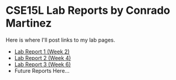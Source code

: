 # CSE15L Lab Reports by Conrado Martinez

Here is where I'll post links to my lab pages. 

- [Lab Report 1 (Week 2)](https://Conrado-M-UCSD.github.io/CSE15L-Lab-Reports/lab-report-1-week-2.html)
- [Lab Report 2 (Week 4)](https://Conrado-M-UCSD.github.io/CSE15L-Lab-Reports/lab-report-2-week-4.html)
- [Lab Report 3 (Week 6)](https://Conrado-M-UCSD.github.io/CSE15L-Lab-Reports/lab-report-3-week-6.html)
- Future Reports Here...
